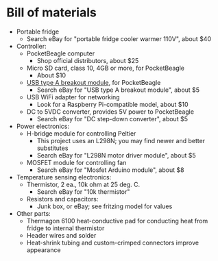 # Bill of materials

- Portable fridge
  - Search eBay for "portable fridge cooler warmer 110V", about $40
- Controller:
  - PocketBeagle computer
    - Shop official distributors, about $25
  - Micro SD card, class 10, 4GB or more, for PocketBeagle
    - About $10
  - [USB type A breakout module][usb-breakout], for PocketBeagle
    - Search eBay for "USB type A breakout module", about $5
  - USB WiFi adapter for networking
    - Look for a Raspberry Pi-compatible model, about $10
  - DC to 5VDC converter, provides 5V power to PocketBeagle
    - Search eBay for "DC step-down converter", about $5
- Power electronics:
  - H-bridge module for controlling Peltier
    - This project uses an L298N; you may find newer and better
      substitutes
    - Search eBay for "L298N motor driver module", about $5
  - MOSFET module for controlling fan
    - Search eBay for "Mosfet Arduino module", about $8
- Temperature sensing electronics:
  - Thermistor, 2 ea., 10k ohm at 25 deg. C.
    - Search eBay for "10k thermistor"
  - Resistors and capacitors:
    - Junk box, or eBay; see fritzing model for values
- Other parts:
  - Thermagon 6100 heat-conductive pad for conducting heat from fridge
    to internal thermistor
  - Header wires and solder
  - Heat-shrink tubing and custom-crimped connectors improve appearance

[usb-breakout]: https://github.com/zultron/fritzing-parts/tree/master/pocketbeagle-usb-type-a
